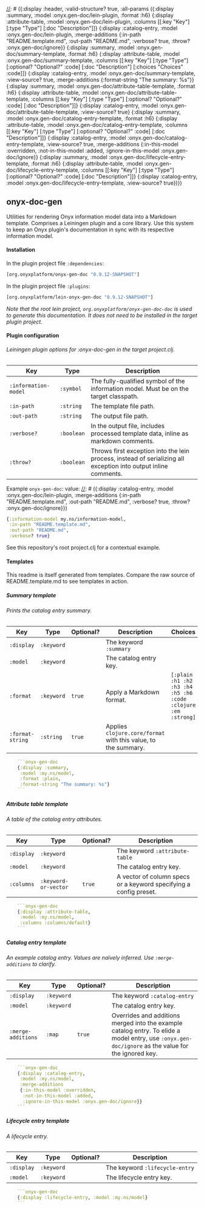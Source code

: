 [//]: # ({:display :header, :valid-structure? true, :all-params ({:display :summary, :model :onyx.gen-doc/lein-plugin, :format :h6} {:display :attribute-table, :model :onyx.gen-doc/lein-plugin, :columns [[:key "Key"] [:type "Type"] [:doc "Description"]]} {:display :catalog-entry, :model :onyx.gen-doc/lein-plugin, :merge-additions {:in-path "README.template.md", :out-path "README.md", :verbose? true, :throw? :onyx.gen-doc/ignore}} {:display :summary, :model :onyx.gen-doc/summary-template, :format :h6} {:display :attribute-table, :model :onyx.gen-doc/summary-template, :columns [[:key "Key"] [:type "Type"] [:optional? "Optional?" :code] [:doc "Description"] [:choices "Choices" :code]]} {:display :catalog-entry, :model :onyx.gen-doc/summary-template, :view-source? true, :merge-additions {:format-string "The summary: %s"}} {:display :summary, :model :onyx.gen-doc/attribute-table-template, :format :h6} {:display :attribute-table, :model :onyx.gen-doc/attribute-table-template, :columns [[:key "Key"] [:type "Type"] [:optional? "Optional?" :code] [:doc "Description"]]} {:display :catalog-entry, :model :onyx.gen-doc/attribute-table-template, :view-source? true} {:display :summary, :model :onyx.gen-doc/catalog-entry-template, :format :h6} {:display :attribute-table, :model :onyx.gen-doc/catalog-entry-template, :columns [[:key "Key"] [:type "Type"] [:optional? "Optional?" :code] [:doc "Description"]]} {:display :catalog-entry, :model :onyx.gen-doc/catalog-entry-template, :view-source? true, :merge-additions {:in-this-model :overridden, :not-in-this-model :added, :ignore-in-this-model :onyx.gen-doc/ignore}} {:display :summary, :model :onyx.gen-doc/lifecycle-entry-template, :format :h6} {:display :attribute-table, :model :onyx.gen-doc/lifecycle-entry-template, :columns [[:key "Key"] [:type "Type"] [:optional? "Optional?" :code] [:doc "Description"]]} {:display :catalog-entry, :model :onyx.gen-doc/lifecycle-entry-template, :view-source? true})})
## onyx-doc-gen

Utilities for rendering Onyx information model data into a Markdown template. Comprises a Leiningen plugin and a core library. Use this system to keep an Onyx plugin's documentation in sync with its respective information model.

#### Installation

In the plugin project file `:dependencies`:

```clojure
[org.onyxplatform/onyx-gen-doc "0.9.12-SNAPSHOT"]
```

In the plugin project file `:plugins`:

```clojure
[org.onyxplatform/lein-onyx-gen-doc "0.9.12-SNAPSHOT"]
```

*Note that the root lein project, `org.onyxplatform/onyx-gen-doc-doc` is used to generate this documentation. It does not need to be installed in the target plugin project.*

#### Plugin configuration

[//]: # ({:display :summary, :model :onyx.gen-doc/lein-plugin, :format :h6})
###### Leiningen plugin options for :onyx-doc-gen in the target project.clj.

[//]: # ({:display :attribute-table, :model :onyx.gen-doc/lein-plugin, :columns [[:key "Key"] [:type "Type"] [:doc "Description"]]})

| Key                  | Type       | Description                                                                                                     |
|--------------------- | ---------- | ----------------------------------------------------------------------------------------------------------------|
| `:information-model` | `:symbol`  | The fully-qualified symbol of the information model. Must be on the target classpath.                           |
| `:in-path`           | `:string`  | The template file path.                                                                                         |
| `:out-path`          | `:string`  | The output file path.                                                                                           |
| `:verbose?`          | `:boolean` | In the output file, includes processed template data, inline as markdown comments.                              |
| `:throw?`            | `:boolean` | Throws first exception into the lein process, instead of serializing all exception into output inline comments. |


Example `onyx-gen-doc`: value:
[//]: # ({:display :catalog-entry, :model :onyx.gen-doc/lein-plugin, :merge-additions {:in-path "README.template.md", :out-path "README.md", :verbose? true, :throw? :onyx.gen-doc/ignore}})
```clojure
{:information-model my.ns/information-model,
 :in-path "README.template.md",
 :out-path "README.md",
 :verbose? true}
```

See this repository's root project.clj for a contextual example.


#### Templates

This readme is itself generated from templates. Compare the raw source of README.template.md to see templates in action.

##### Summary template

[//]: # ({:display :summary, :model :onyx.gen-doc/summary-template, :format :h6})
###### Prints the catalog entry summary.

[//]: # ({:display :attribute-table, :model :onyx.gen-doc/summary-template, :columns [[:key "Key"] [:type "Type"] [:optional? "Optional?" :code] [:doc "Description"] [:choices "Choices" :code]]})

| Key              | Type       | Optional? | Description                                                    | Choices                                                       |
|----------------- | ---------- | --------- | -------------------------------------------------------------- | --------------------------------------------------------------|
| `:display`       | `:keyword` |           | The keyword `:summary`                                         |                                                               |
| `:model`         | `:keyword` |           | The catalog entry key.                                         |                                                               |
| `:format`        | `:keyword` | `true`    | Apply a Markdown format.                                       | `[:plain :h1 :h2 :h3 :h4 :h5 :h6 :code :clojure :em :strong]` |
| `:format-string` | `:string`  | `true`    | Applies `clojure.core/format` with this value, to the summary. |                                                               |


[//]: # ({:display :catalog-entry, :model :onyx.gen-doc/summary-template, :view-source? true, :merge-additions {:format-string "The summary: %s"}})
```clojure
    ```onyx-gen-doc
    {:display :summary,
     :model :my.ns/model,
     :format :plain,
     :format-string "The summary: %s"}
    ```
```

##### Attribute table template

[//]: # ({:display :summary, :model :onyx.gen-doc/attribute-table-template, :format :h6})
###### A table of the catalog entry attributes.

[//]: # ({:display :attribute-table, :model :onyx.gen-doc/attribute-table-template, :columns [[:key "Key"] [:type "Type"] [:optional? "Optional?" :code] [:doc "Description"]]})

| Key        | Type                 | Optional? | Description                                                       |
|----------- | -------------------- | --------- | ------------------------------------------------------------------|
| `:display` | `:keyword`           |           | The keyword `:attribute-table`                                    |
| `:model`   | `:keyword`           |           | The catalog entry key.                                            |
| `:columns` | `:keyword-or-vector` | `true`    | A vector of column specs or a keyword specifying a config preset. |


[//]: # ({:display :catalog-entry, :model :onyx.gen-doc/attribute-table-template, :view-source? true})
```clojure
    ```onyx-gen-doc
    {:display :attribute-table,
     :model :my.ns/model,
     :columns :columns/default}
    ```
```

##### Catalog entry template

[//]: # ({:display :summary, :model :onyx.gen-doc/catalog-entry-template, :format :h6})
###### An example catalog entry. Values are naïvely inferred. Use `:merge-additions` to clarify.

[//]: # ({:display :attribute-table, :model :onyx.gen-doc/catalog-entry-template, :columns [[:key "Key"] [:type "Type"] [:optional? "Optional?" :code] [:doc "Description"]]})

| Key                | Type       | Optional? | Description                                                                                                                                         |
|------------------- | ---------- | --------- | ----------------------------------------------------------------------------------------------------------------------------------------------------|
| `:display`         | `:keyword` |           | The keyword `:catalog-entry`                                                                                                                        |
| `:model`           | `:keyword` |           | The catalog entry key.                                                                                                                              |
| `:merge-additions` | `:map`     | `true`    | Overrides and additions merged into the example catalog entry. To elide a model entry, use `:onyx.gen-doc/ignore` as the value for the ignored key. |


[//]: # ({:display :catalog-entry, :model :onyx.gen-doc/catalog-entry-template, :view-source? true, :merge-additions {:in-this-model :overridden, :not-in-this-model :added, :ignore-in-this-model :onyx.gen-doc/ignore}})
```clojure
    ```onyx-gen-doc
    {:display :catalog-entry,
     :model :my.ns/model,
     :merge-additions
     {:in-this-model :overridden,
      :not-in-this-model :added,
      :ignore-in-this-model :onyx.gen-doc/ignore}}
    ```
```

##### Lifecycle entry template

[//]: # ({:display :summary, :model :onyx.gen-doc/lifecycle-entry-template, :format :h6})
###### A lifecycle entry.

[//]: # ({:display :attribute-table, :model :onyx.gen-doc/lifecycle-entry-template, :columns [[:key "Key"] [:type "Type"] [:optional? "Optional?" :code] [:doc "Description"]]})

| Key        | Type       | Optional? | Description                    |
|----------- | ---------- | --------- | -------------------------------|
| `:display` | `:keyword` |           | The keyword `:lifecycle-entry` |
| `:model`   | `:keyword` |           | The lifecycle entry key.       |


[//]: # ({:display :catalog-entry, :model :onyx.gen-doc/lifecycle-entry-template, :view-source? true})
```clojure
    ```onyx-gen-doc
    {:display :lifecycle-entry, :model :my.ns/model}
    ```
```
